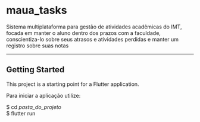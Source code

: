 # maua_tasks

Sistema multiplataforma para gestão de atividades acadêmicas do IMT, focada em manter o aluno dentro dos prazos com a faculdade, conscientiza-lo sobre seus atrasos e atividades perdidas e manter um registro sobre suas notas

--- 

## Getting Started
This project is a starting point for a Flutter application.

Para iniciar a aplicação utilize:

 $ cd *pasta_do_projeto*  <br />
 $ flutter run
